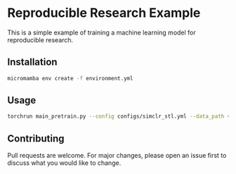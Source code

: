 # Reproducible Research Example

This is a simple example of training a machine learning model for reproducible research. 


## Installation

```bash
micromamba env create -f environment.yml
```

## Usage


```bash
torchrun main_pretrain.py --config configs/simclr_stl.yml --data_path ~/data --output_dir outputs/simclr_stl 
```




## Contributing
Pull requests are welcome. For major changes, please open an issue first to discuss what you would like to change.
